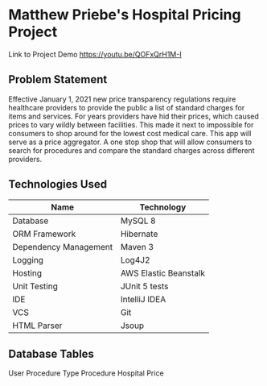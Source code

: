 # Matthew Priebe's Hospital Pricing Project

Link to Project Demo
https://youtu.be/QOFxQrH1M-I

## Problem Statement

Effective January 1, 2021 new price transparency regulations require healthcare providers to
provide the public a list of standard charges for items and services. For years providers have hid
their prices, which caused prices to vary wildly between facilities. This made it next to
impossible for consumers to shop around for the lowest cost medical care. This app will serve
as a price aggregator. A one stop shop that will allow consumers to search for procedures and
compare the standard charges across different providers.

## Technologies Used

| Name  | Technology    |
|-----------|-----------|
| Database | MySQL 8 |
| ORM Framework | Hibernate |
| Dependency Management | Maven 3 |
| Logging | Log4J2 |
| Hosting | AWS Elastic Beanstalk |
| Unit Testing | JUnit 5 tests |
| IDE | IntelliJ IDEA |
| VCS | Git |
|HTML Parser | Jsoup  | 

## Database Tables
User
Procedure Type
Procedure
Hospital
Price